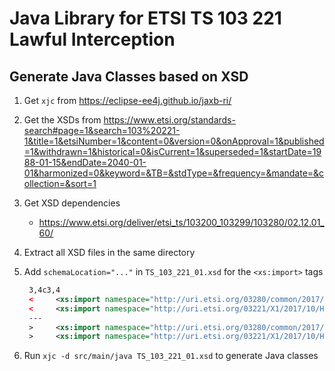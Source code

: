 # Java Library for ETSI TS 103 221 Lawful Interception

## Generate Java Classes based on XSD

1. Get `xjc` from https://eclipse-ee4j.github.io/jaxb-ri/
2. Get the XSDs from https://www.etsi.org/standards-search#page=1&search=103%20221-1&title=1&etsiNumber=1&content=0&version=0&onApproval=1&published=1&withdrawn=1&historical=0&isCurrent=1&superseded=1&startDate=1988-01-15&endDate=2040-01-01&harmonized=0&keyword=&TB=&stdType=&frequency=&mandate=&collection=&sort=1
3. Get XSD dependencies
   - https://www.etsi.org/deliver/etsi_ts/103200_103299/103280/02.12.01_60/
4. Extract all XSD files in the same directory
5. Add `schemaLocation="..."` in `TS_103_221_01.xsd` for the `<xs:import>` tags
   
   ```xml
    3,4c3,4
    <     <xs:import namespace="http://uri.etsi.org/03280/common/2017/07"/>
    <     <xs:import namespace="http://uri.etsi.org/03221/X1/2017/10/HashedID"/>
    ---
    >     <xs:import namespace="http://uri.etsi.org/03280/common/2017/07" schemaLocation="TS_103_280.xsd"/>
    >     <xs:import namespace="http://uri.etsi.org/03221/X1/2017/10/HashedID" schemaLocation="TS_103_221_01_HashedID.xsd"/>
   ```
6. Run `xjc -d src/main/java TS_103_221_01.xsd` to generate Java classes
